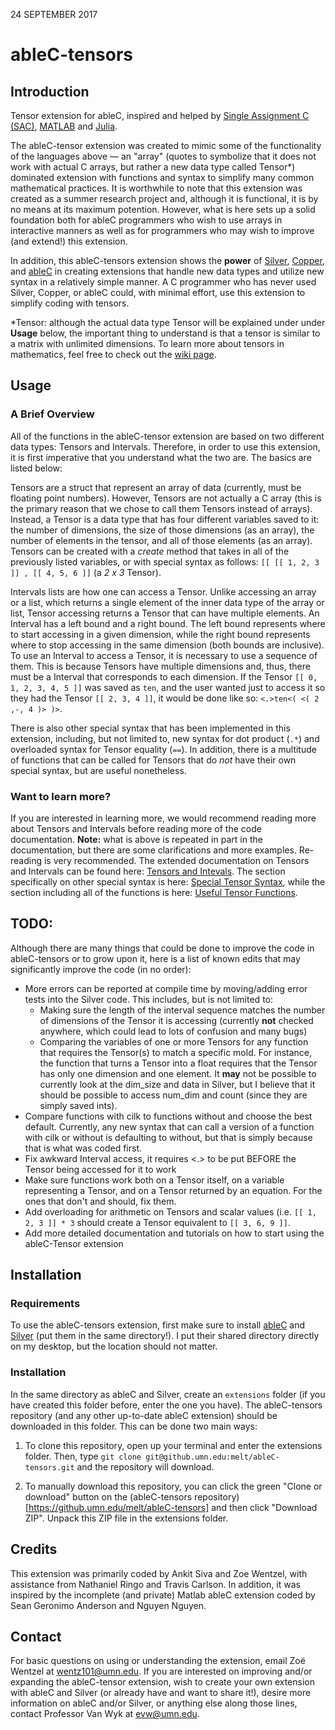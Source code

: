 24 SEPTEMBER 2017

# ableC-tensors

## Introduction

Tensor extension for ableC, inspired and helped by [Single Assignment C (SAC)](http://www.sac-home.org/doku.php), [MATLAB](https://www.mathworks.com/products/matlab.html) and [Julia](https://julialang.org/).

The ableC-tensor extension was created to mimic some of the functionality of the languages above — an "array" (quotes to symbolize that it does not work with actual C arrays, but rather a new data type called Tensor\*) dominated extension with functions and syntax to simplify many common mathematical practices. It is worthwhile to note that this extension was created as a summer research project and, although it is functional, it is by no means at its maximum potention. However, what is here sets up a solid foundation both for ableC programmers who wish to use arrays in interactive manners as well as for programmers who may wish to improve (and extend!) this extension. 

In addition, this ableC-tensors extension shows the **power** of [Silver](https://github.com/melt-umn/silver), [Copper](https://github.com/melt-umn/copper), and [ableC](https://github.com/melt-umn/ableC) in creating extensions that handle new data types and utilize new syntax in a relatively simple manner. A C programmer who has never used Silver, Copper, or ableC could, with minimal effort, use this extension to simplify coding with tensors.

\*Tensor: although the actual data type Tensor will be explained under under **Usage** below, the important thing to understand is that a tensor is similar to a matrix with unlimited dimensions. To learn more about tensors in mathematics, feel free to check out the [wiki page](https://en.wikipedia.org/wiki/Tensor). 

## Usage

### A Brief Overview 
All of the functions in the ableC-tensor extension are based on two different data types: Tensors and Intervals. Therefore, in order to use this extension, it is first imperative that you understand what the two are. The basics are listed below:

Tensors are a struct that represent an array of data (currently, must be floating point numbers). However, Tensors are not actually a C array (this is the primary reason that we chose to call them Tensors instead of arrays). Instead, a Tensor is a data type that has four different variables saved to it: the number of dimensions, the size of those dimensions (as an array), the number of elements in the tensor, and all of those elements (as an array). Tensors can be created with a *create* method that takes in all of the previously listed variables, or with special syntax as follows: `[[ [[ 1, 2, 3 ]] , [[ 4, 5, 6 ]]` (a *2 x 3* Tensor). 

Intervals lists are how one can access a Tensor. Unlike accessing an array or a list, which returns a single element of the inner data type of the array or list, Tensor accessing returns a Tensor that can have multiple elements. An Interval has a left bound and a right bound. The left bound represents where to start accessing in a given dimension, while the right bound represents where to stop accessing in the same dimension (both bounds are inclusive). To use an Interval to access a Tensor, it is necessary to use a sequence of them. This is because Tensors have multiple dimensions and, thus, there must be a Interval that corresponds to each dimension. If the Tensor `[[ 0, 1, 2, 3, 4, 5 ]]` was saved as `ten`, and the user wanted just to access it so they had the Tensor `[[ 2, 3, 4 ]]`, it would be done like so: `<.>ten<( <( 2 ,-, 4 )> )>`.

There is also other special syntax that has been implemented in this extension, including, but not limited to, new syntax for dot product (`.*`) and overloaded syntax for Tensor equality (`==`). In addition, there is a multitude of functions that can be called for Tensors that do *not* have their own special syntax, but are useful nonetheless. 

### Want to learn more?
If you are interested in learning more, we would recommend reading more about Tensors and Intervals before reading more of the code documentation. **Note:** what is above is repeated in part in the documentation, but there are some clarifications and more examples. Re-reading is very recommended. The extended documentation on Tensors and Intervals can be found here: [Tensors and Intevals](https://github.umn.edu/melt/ableC-tensors/blob/master/learn_ableC_tensors/tensors_and_intervals.md). The section specifically on other special syntax is here: [Special Tensor Syntax](https://github.umn.edu/melt/ableC-tensors/blob/master/learn_ableC_tensors/special_tensor_syntax), while the section including all of the functions is here: [Useful Tensor Functions](https://github.umn.edu/melt/ableC-tensors/blob/master/learn_ableC_tensors/useful_tensor_functions.md).

## TODO:
Although there are many things that could be done to improve the code in ableC-tensors or to grow upon it, here is a list of known edits that may significantly improve the code (in no order):
* More errors can be reported at compile time by moving/adding error tests into the Silver code. This includes, but is not limited to:
  * Making sure the length of the interval sequence matches the number of dimensions of the Tensor it is accessing (currently **not** checked anywhere, which could lead to lots of confusion and many bugs)
  * Comparing the variables of one or more Tensors for any function that requires the Tensor(s) to match a specific mold. For instance, the function that turns a Tensor into a float requires that the Tensor has only one dimension and one element. It **may** not be possible to currently look at the dim_size and data in Silver, but I believe that it should be possible to access num_dim and count (since they are simply saved ints). 
* Compare functions with cilk to functions without and choose the best default. Currently, any new syntax that can call a version of a function with cilk or without is defaulting to without, but that is simply because that is what was coded first. 
* Fix awkward Interval access, it requires <.> to be put BEFORE the Tensor being accessed for it to work
* Make sure functions work both on a Tensor itself, on a variable representing a Tensor, and on a Tensor returned by an equation. For the ones that don't and should, fix them.
* Add overloading for arithmetic on Tensors and scalar values (i.e. `[[ 1, 2, 3 ]] * 3` should create a Tensor equivalent to `[[ 3, 6, 9 ]]`.
* Add more detailed documentation and tutorials on how to start using the ableC-Tensor extension

## Installation

### Requirements

To use the ableC-tensors extension, first make sure to install [ableC](https://github.com/melt-umn/ableC) and [Silver](https://github.com/melt-umn/silver) (put them in the same directory!). I put their shared directory directly on my desktop, but the location should not matter.

### Installation

In the same directory as ableC and Silver, create an `extensions` folder (if you have created this folder before, enter the one you have). The ableC-tensors repository (and any other up-to-date ableC extension) should be downloaded in this folder. This can be done two main ways: 

1. To clone this repository, open up your terminal and enter the extensions folder. Then, type `git clone git@github.umn.edu:melt/ableC-tensors.git` and the repository will download.

2. To manually download this repository, you can click the green "Clone or download" button on the (ableC-tensors repository)[https://github.umn.edu/melt/ableC-tensors] and then click "Download ZIP". Unpack this ZIP file in the extensions folder.

## Credits

This extension was primarily coded by Ankit Siva and Zoe Wentzel, with assistance from Nathaniel Ringo and Travis Carlson. In addition, it was inspired by the incomplete (and private) Matlab ableC extension coded by Sean Geronimo Anderson and Nguyen Nguyen.

## Contact

For basic questions on using or understanding the extension, email Zoë Wentzel at wentz101@umn.edu. If you are interested on improving and/or expanding the ableC-tensor extension, wish to create your own extension with ableC and Silver (or already have and want to share it!), desire more information on ableC and/or Silver, or anything else along those lines, contact Professor Van Wyk at evw@umn.edu. 

 
